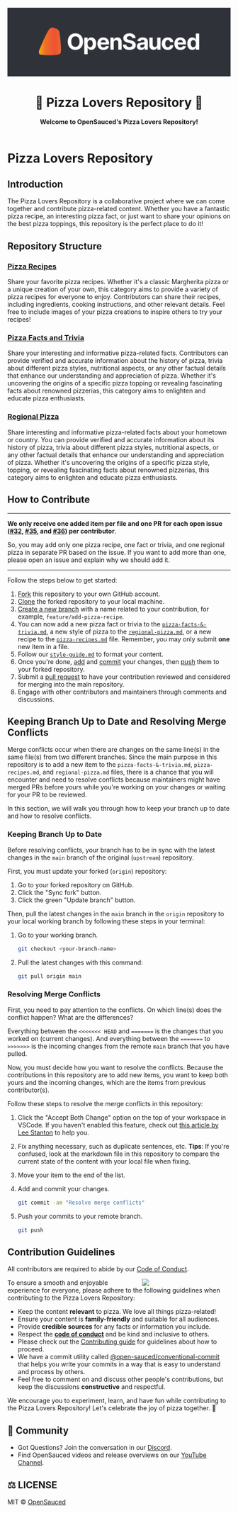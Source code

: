 <div align="center">
  <br>
  <img alt="Open Sauced" src="https://github.com/open-sauced/assets/blob/main/logos/logo-on-dark.png">
  <h1>🍕 Pizza Lovers Repository 🍕</h1>
  <strong>Welcome to OpenSauced's Pizza Lovers Repository!</strong>
</div>
<br>

# Pizza Lovers Repository

## Introduction

The Pizza Lovers Repository is a collaborative project where we can come together and contribute pizza-related content. Whether you have a fantastic pizza recipe, an interesting pizza fact, or just want to share your opinions on the best pizza toppings, this repository is the perfect place to do it!

## Repository Structure

### [Pizza Recipes](pizza-recipes.md)

Share your favorite pizza recipes. Whether it's a classic Margherita pizza or a unique creation of your own, this category aims to provide a variety of pizza recipes for everyone to enjoy. Contributors can share their recipes, including ingredients, cooking instructions, and other relevant details. Feel free to include images of your pizza creations to inspire others to try your recipes!

### [Pizza Facts and Trivia](pizza-facts-&-trivia.md)

Share your interesting and informative pizza-related facts. Contributors can provide verified and accurate information about the history of pizza, trivia about different pizza styles, nutritional aspects, or any other factual details that enhance our understanding and appreciation of pizza. Whether it's uncovering the origins of a specific pizza topping or revealing fascinating facts about renowned pizzerias, this category aims to enlighten and educate pizza enthusiasts.

### [Regional Pizza](regional-pizza.md)

Share interesting and informative pizza-related facts about your hometown or country. You can provide verified and accurate information about its history of pizza, trivia about different pizza styles, nutritional aspects, or any other factual details that enhance our understanding and appreciation of pizza. Whether it's uncovering the origins of a specific pizza style, topping, or revealing fascinating facts about renowned pizzerias, this category aims to enlighten and educate pizza enthusiasts.

## How to Contribute

---

**We only receive one added item per file and one PR for each open issue ([#32](https://github.com/open-sauced/pizza-verse/issues/32), [#35](https://github.com/open-sauced/pizza-verse/issues/35), and [#36](https://github.com/open-sauced/pizza-verse/issues/36)) per contributor**.

So, you may add only one pizza recipe, one fact or trivia, and one regional pizza in separate PR based on the issue. If you want to add more than one, please open an issue and explain why we should add it.

---

Follow the steps below to get started:

1. [Fork](https://docs.github.com/en/get-started/quickstart/fork-a-repo#forking-a-repository) this repository to your own GitHub account.
2. [Clone](https://docs.github.com/en/repositories/creating-and-managing-repositories/cloning-a-repository#cloning-a-repository) the forked repository to your local machine.
3. [Create a new branch](https://www.shellhacks.com/git-create-new-branch-and-checkout/) with a name related to your contribution, for example, `feature/add-pizza-recipe`.
4. You can now add a new pizza fact or trivia to the [`pizza-facts-&-trivia.md`](https://github.com/open-sauced/pizza-verse/blob/main/pizza-facts-%26-trivia.md), a new style of pizza to the [`regional-pizza.md`](https://github.com/open-sauced/pizza-verse/blob/main/regional-pizza.md), or a new recipe to the [`pizza-recipes.md`](https://github.com/open-sauced/pizza-verse/blob/main/pizza-recipes.md) file. Remember, you may only submit **one** new item in a file.
5. Follow our [`style-guide.md`](https://github.com/open-sauced/pizza-verse/blob/main/style-guide.md) to format your content.
6. Once you're done, [add](https://github.com/git-guides/git-add#common-usages-and-options-for-git-add) and [commit](https://github.com/git-guides/git-commit#common-usages-and-options-for-git-commit) your changes, then [push](https://github.com/git-guides/git-push#common-usages-and-options-for-git-push) them to your forked repository.
7. Submit a [pull request](https://docs.github.com/en/pull-requests/collaborating-with-pull-requests/proposing-changes-to-your-work-with-pull-requests/creating-a-pull-request#creating-the-pull-request) to have your contribution reviewed and considered for merging into the main repository.
8. Engage with other contributors and maintainers through comments and discussions.

## Keeping Branch Up to Date and Resolving Merge Conflicts

Merge conflicts occur when there are changes on the same line(s) in the same file(s) from two different branches. Since the main purpose in this repository is to add a new item to the `pizza-facts-&-trivia.md`, `pizza-recipes.md`, and `regional-pizza.md` files, there is a chance that you will encounter and need to resolve conflicts because maintainers might have merged PRs before yours while you're working on your changes or waiting for your PR to be reviewed.

In this section, we will walk you through how to keep your branch up to date and how to resolve conflicts.

### Keeping Branch Up to Date

Before resolving conflicts, your branch has to be in sync with the latest changes in the `main` branch of the original (`upstream`) repository.

First, you must update your forked (`origin`) repository:

1. Go to your forked repository on GitHub.
2. Click the "Sync fork" button.
3. Click the green "Update branch" button.

Then, pull the latest changes in the `main` branch in the `origin` repository to your local working branch by following these steps in your terminal:

1. Go to your working branch.

   ```bash
   git checkout <your-branch-name>
   ```

2. Pull the latest changes with this command:

   ```bash
   git pull origin main
   ```

### Resolving Merge Conflicts

First, you need to pay attention to the conflicts. On which line(s) does the conflict happen? What are the differences?

Everything between the `<<<<<<< HEAD` and `=======` is the changes that you worked on (current changes). And everything between the `=======` to `>>>>>>>` is the incoming changes from the remote `main` branch that you have pulled.

Now, you must decide how you want to resolve the conflicts. Because the contributions in this repository are to add new items, you want to keep both yours and the incoming changes, which are the items from previous contributor(s).

Follow these steps to resolve the merge conflicts in this repository:

1. Click the "Accept Both Change" option on the top of your workspace in VSCode. If you haven't enabled this feature, check out [this article by Lee Stanton](https://www.alphr.com/vs-code-open-merge-editor/) to help you.
2. Fix anything necessary, such as duplicate sentences, etc. **Tips**: If you're confused, look at the markdown file in this repository to compare the current state of the content with your local file when fixing.
3. Move your item to the end of the list.
4. Add and commit your changes.

   ```bash
   git commit -am "Resolve merge conflicts"
   ```

5. Push your commits to your remote branch.

   ```bash
   git push
   ```

## Contribution Guidelines

All contributors are required to abide by our [Code of Conduct](https://github.com/open-sauced/.github/blob/main/CODE_OF_CONDUCT.md).

<img align="right" src="https://i.ibb.co/CJfW18H/ship.gif" width="200"/>To ensure a smooth and enjoyable experience for everyone, please adhere to the following guidelines when contributing to the Pizza Lovers Repository:

- Keep the content **relevant** to pizza. We love all things pizza-related!
- Ensure your content is **family-friendly** and suitable for all audiences.
- Provide **credible sources** for any facts or information you include.
- Respect the **[code of conduct](https://github.com/open-sauced/.github/blob/main/CODE_OF_CONDUCT.md)** and be kind and inclusive to others.
- Please check out the [Contributing guide](https://docs.opensauced.pizza/contributing/introduction-to-contributing/) for guidelines about how to proceed.
- We have a commit utility called [@open-sauced/conventional-commit](https://github.com/open-sauced/conventional-commit) that helps you write your commits in a way that is easy to understand and process by others.
- Feel free to comment on and discuss other people's contributions, but keep the discussions **constructive** and respectful.

We encourage you to experiment, learn, and have fun while contributing to the Pizza Lovers Repository! Let's celebrate the joy of pizza together. 🎉

## 🍕 Community

- Got Questions? Join the conversation in our [Discord](https://discord.gg/U2peSNf23P).
- Find OpenSauced videos and release overviews on our [YouTube Channel](https://www.youtube.com/channel/UCklWxKrTti61ZCROE1e5-MQ).

## ⚖️ LICENSE

MIT © [OpenSauced](LICENSE)
